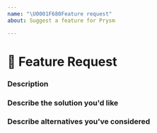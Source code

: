 ```yaml
---
name: "\U0001F680Feature request"
about: Suggest a feature for Prysm

---
```

<!--💎💎💎💎💎💎💎💎💎💎💎💎💎💎💎💎💎💎💎💎💎💎💎💎💎💎💎💎

Hellooo! 😄 

To help us tend to your issue faster, please search our currently open issues before submitting a new one.
Existing issues often contain information about workarounds, resolution, or progress updates.

💎💎💎💎💎💎💎💎💎💎💎💎💎💎💎💎💎💎💎💎💎💎💎💎💎💎💎💎💎💎💎-->

# 🚀 Feature Request

### Description

<!-- ✍️ A clear and concise description of the problem or missing capability... --> 

### Describe the solution you'd like

<!-- ✍️ If you have a solution in mind, please describe it. --> 

### Describe alternatives you've considered

<!-- ✍️ Have you considered any alternative solutions or workarounds? --> 
